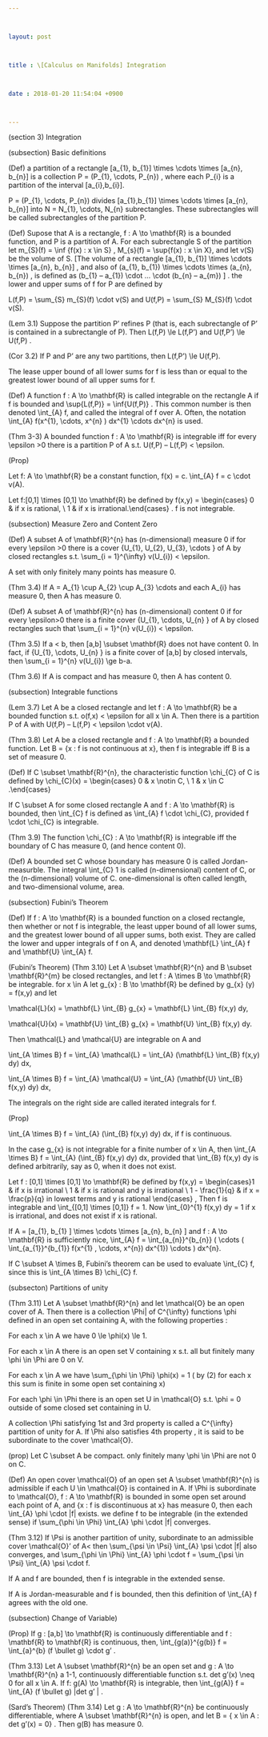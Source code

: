 ```yaml
---



layout: post



title : \[Calculus on Manifolds] Integration



date : 2018-01-20 11:54:04 +0900



---
```


(section 3) Integration

(subsection) Basic definitions

(Def) a partition of a rectangle [a_{1}, b_{1}] \times \cdots \times [a_{n}, b_{n}] is a collection P = (P_{1}, \cdots, P_{n}) , where each P_{i} is a partition of the interval [a_{i},b_{i}].

P = (P_{1}, \cdots, P_{n}) divides [a_{1},b_{1}] \times \cdots \times [a_{n}, b_{n}] into N = N_{1}, \cdots, N_{n} subrectangles. These subrectangles will be called subrectangles of the partition P.

(Def) Supose that A is a rectangle, f : A \to \mathbf{R} is a bounded function, and P is a partition of A. For each subrectangle S of the partition let m_{S}(f) = \inf {f(x) : x \in S} , M_{s}(f) = \sup{f(x) : x \in X}, and let v(S) be the volume of S. [The volume of a rectangle [a_{1}, b_{1}] \times \cdots \times [a_{n}, b_{n}] , and also of (a_{1}, b_{1}) \times \cdots \times (a_{n}, b_{n}) , is defined as (b_{1} – a_{1}) \cdot … \cdot (b_{n} – a_{m}) ] . the lower and upper sums of f for P are defined by

L(f,P) = \sum_{S} m_{S}(f) \cdot v(S) and U(f,P) = \sum_{S} M_{S}(f) \cdot v(S).

(Lem 3.1) Suppose the partition P’ refines P (that is, each subrectangle of P’ is contained in a subrectangle of P). Then L(f,P) \le L(f,P’) and U(f,P’) \le U(f,P) .

(Cor 3.2) If P and P’ are any two partitions, then L(f,P’) \le U(f,P).

The lease upper bound of all lower sums for f is less than or equal to the greatest lower bound of all upper sums for f.

(Def) A function f : A \to \mathbf{R} is called integrable on the rectangle A if f is bounded and \sup{L(f,P)} = \inf{U(f,P)} . This common number is then denoted \int_{A} f, and called the integral of f over A. Often, the notation \int_{A} f(x^{1}, \cdots, x^{n} ) dx^{1} \cdots dx^{n} is used.

(Thm 3-3) A bounded function f : A \to \mathbf{R} is integrable iff for every \epsilon >0 there is a partition P of A s.t. U(f,P) – L(f,P) < \epsilon.

(Prop)

Let f: A \to \mathbf{R} be a constant function, f(x) = c. \int_{A} f = c \cdot v(A).

Let f:[0,1] \times [0,1] \to \mathbf{R} be defined by f(x,y) = \begin{cases} 0 & if x is rational, \\ 1 & if x is irrational.\end{cases} . f is not integrable.

(subsection) Measure Zero and Content Zero

(Def) A subset A of \mathbf{R}^{n} has (n-dimensional) measure 0 if for every \epsilon >0 there is a cover {U_{1}, U_{2}, U_{3}, \cdots } of A by closed rectangles s.t. \sum_{i = 1}^{\infty} v(U_{i}) < \epsilon.

A set with only finitely many points has measure 0.

(Thm 3.4) If A = A_{1} \cup A_{2} \cup A_{3} \cdots and each A_{i} has measure 0, then A has measure 0.

(Def) A subset A of \mathbf{R}^{n} has (n-dimensional) content 0 if for every \epsilon>0 there is a finite cover {U_{1}, \cdots, U_{n} } of A by closed rectangles such that \sum_{i = 1}^{n} v(U_{i}) < \epsilon.

(Thm 3.5) If a < b, then [a,b] \subset \mathbf{R} does not have content 0. In fact, if {U_{1}, \cdots, U_{n} } is a finite cover of [a,b] by closed intervals, then \sum_{i = 1}^{n} v(U_{i}) \ge b-a.

(Thm 3.6) If A is compact and has measure 0, then A has content 0.

(subsection) Integrable functions

(Lem 3.7) Let A be a closed rectangle and let f : A \to \mathbf{R} be a bounded function s.t. o(f,x) < \epsilon for all x \in A. Then there is a partition P of A with U(f,P) – L(f,P) < \epsilon \cdot v(A).

(Thm 3.8) Let A be a closed rectangle and f : A \to \mathbf{R} a bounded function. Let B = {x : f is not continuous at x}, then f is integrable iff B is a set of measure 0.

(Def) If C \subset \mathbf{R}^{n}, the characteristic function \chi_{C} of C is defined by \chi_{C}(x) = \begin{cases} 0 & x \notin C, \\ 1 & x \in C .\end{cases} 

If C \subset A for some closed rectangle A and f : A \to \mathbf{R} is bounded, then \int_{C} f is defined as \int_{A} f \cdot \chi_{C}, provided f \cdot \chi_{C} is integrable.

(Thm 3.9) The function \chi_{C} : A \to \mathbf{R} is integrable iff the boundary of C has measure 0, (and hence content 0).

(Def) A bounded set C whose boundary has measure 0 is called Jordan-measurble. The integral \int_{C} 1 is called (n-dimensional) content of C, or the (n-dimensional) volume of C. one-dimensional is often called length, and two-dimensional volume, area.

(subsection) Fubini’s Theorem

(Def) If f : A \to \mathbf{R} is a bounded function on a closed rectangle, then whether or not f is integrable, the least upper bound of all lower sums, and the greatest lower bound of all upper sums, both exist. They are called the lower and upper integrals of f on A, and denoted \mathbf{L} \int_{A} f and \mathbf{U} \int_{A} f.

(Fubini’s Theorem) (Thm 3.10) Let A \subset \mathbf{R}^{n} and B \subset \mathbf{R}^{m} be closed rectangles, and let f : A \times B \to \mathbf{R} be integrable. for x \in A let g_{x} : B \to \mathbf{R} be defined by g_{x} (y) = f(x,y) and let 

\mathcal{L}(x) = \mathbf{L} \int_{B} g_{x} = \mathbf{L} \int_{B} f(x,y) dy,

\mathcal{U}(x) = \mathbf{U} \int_{B} g_{x} = \mathbf{U} \int_{B} f(x,y) dy.

Then \mathcal{L} and \mathcal{U} are integrable on A and

\int_{A \times B} f = \int_{A} \mathcal{L} = \int_{A} (\mathbf{L} \int_{B} f(x,y) dy) dx,

\int_{A \times B} f = \int_{A} \mathcal{U} = \int_{A} (\mathbf{U} \int_{B} f(x,y) dy) dx,

The integrals on the right side are called iterated integrals for f.

(Prop)

\int_{A \times B} f = \int_{A} (\int_{B} f(x,y) dy) dx, if f is continuous.

In the case g_{x} is not integrable for a finite number of x \in A, then \int_{A \times B} f = \int_{A} (\int_{B} f(x,y) dy) dx, provided that \int_{B} f(x,y) dy is defined arbitrarily, say as 0, when it does not exist.

Let f : [0,1] \times [0,1] \to \mathbf{R} be defined by f(x,y) = \begin{cases}1 & if x is irrational \\ 1 & if x is rational and y is irrational \\ 1 - \frac{1}{q} & if x = \frac{p}{q} in lowest terms and y is rational  \end{cases} , Then f is integrable and \int_{[0,1] \times [0,1]} f = 1. Now \int_{0}^{1} f(x,y) dy = 1 if x is irrational, and does not exist if x is rational.

If A = [a_{1}, b_{1} ] \times \cdots \times [a_{n}, b_{n} ] and f : A \to \mathbf{R} is sufficiently nice, \int_{A} f = \int_{a_{n}}^{b_{n}} ( \cdots ( \int_{a_{1}}^{b_{1}} f(x^{1} , \cdots, x^{n}) dx^{1}) \cdots ) dx^{n}.

If C \subset A \times B, Fubini’s theorem can be used to evaluate \int_{C} f, since this is \int_{A \times B} \chi_{C} f.

(subsecton) Partitions of unity

(Thm 3.11) Let A \subset \mathbf{R}^{n} and let \mathcal{O} be an open cover of A. Then there is a collection \Phi| of C^{\infty} functions \phi defined in an open set containing A, with the following properties :

For each x \in A we have 0 \le \phi(x) \le 1.

For each x \in A there is an open set V containing x s.t. all but finitely many \phi \in \Phi are 0 on V.

For each x \in A we have \sum_{\phi \in \Phi} \phi(x) = 1 ( by (2) for each x this sum is finite in some open set containing x)

For each \phi \in \Phi there is an open set U in \mathcal{O} s.t. \phi = 0 outside of some closed set containing in U.

A collection \Phi satisfying 1st and 3rd property is called a C^{\infty} partition of unity for A. If \Phi also satisfies 4th property , it is said to be subordinate to the cover \mathcal{O}.

(prop) Let C \subset A be compact. only finitely many \phi \in \Phi are not 0 on C.

(Def) An open cover \mathcal{O} of an open set A \subset \mathbf{R}^{n} is admissible if each U \in \mathcal{O} is contained in A. If \Phi is subordinate to \mathcal{O}, f : A \to \mathbf{R} is bounded in some open set around each point of A, and {x : f is discontinuous at x} has measure 0, then each \int_{A} \phi \cdot |f| exists. we define f to be integrable (in the extended sense) if \sum_{\phi \in \Phi} \int_{A} \phi \cdot |f| converges.

(Thm 3.12) If \Psi is another partition of unity, subordinate to an admissible cover \mathcal{O}’ of A< then \sum_{\psi \in \Psi} \int_{A} \psi \cdot |f| also converges, and \sum_{\phi \in \Phi} \int_{A} \phi \cdot f = \sum_{\psi \in \Psi} \int_{A} \psi \cdot f.

If A and f are bounded, then f is integrable in the extended sense.

If A is Jordan-measurable and f is bounded, then this definition of \int_{A} f agrees with the old one.

(subsection) Change of Variable)

(Prop) If g : [a,b] \to \mathbf{R} is continuously differentiable and f : \mathbf{R} to \mathbf{R} is continuous, then, \int_{g(a)}^{g(b)} f = \int_{a}^{b} (f \bullet g) \cdot g’ .

(Thm 3.13) Let A \subset \mathbf{R}^{n} be an open set and g : A \to \mathbf{R}^{n} a 1-1, continuously differentiable function s.t. det g’(x) \neq 0 for all x \in A. If f: g(A) \to \mathbf{R} is integrable, then \int_{g(A)} f = \int_{A} (f \bullet g) |det g’ | .

(Sard’s Theorem) (Thm 3.14) Let g : A \to \mathbf{R}^{n} be continuously differentiable, where A \subset \mathbf{R}^{n} is open, and let B = { x \in A : det g’(x) = 0} . Then g(B) has measure 0.


